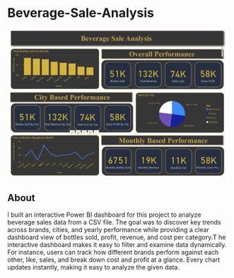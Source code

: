 # Beverage-Sale-Analysis

<img src="DashBoard.png" width="500">

## About
I built an interactive Power BI dashboard for this project to analyze beverage sales data from a CSV file. The goal was to discover key trends across brands, cities, and yearly performance while providing a clear dashboard view of bottles sold, profit, revenue, and cost per category.T he interactive dashboard makes it easy to filter and examine data dynamically. For instance, users can track how different brands perform against each other, like, sales, and break down cost and profit at a glance. Every chart updates instantly, making it easy to analyze the given data. 





